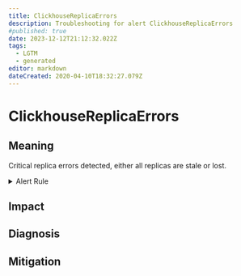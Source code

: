 ```yaml
---
title: ClickhouseReplicaErrors
description: Troubleshooting for alert ClickhouseReplicaErrors
#published: true
date: 2023-12-12T21:12:32.022Z
tags: 
  - LGTM
  - generated
editor: markdown
dateCreated: 2020-04-10T18:32:27.079Z
---
```


# ClickhouseReplicaErrors

## Meaning
[//]: # "Short paragraph that explains what the alert means"
Critical replica errors detected, either all replicas are stale or lost.

<details>
  <summary>Alert Rule</summary>

{{% rule "clickhouse/clickhouse-internal.yml" "ClickhouseReplicaErrors" %}}

<!-- Rule when generated

```yaml
alert: ClickhouseReplicaErrors
expr: ClickHouseErrorMetric_ALL_REPLICAS_ARE_STALE == 1 or ClickHouseErrorMetric_ALL_REPLICAS_LOST == 1
for: 0m
labels:
    severity: critical
annotations:
    summary: ClickHouse Replica Errors (instance {{ $labels.instance }})
    description: |-
        Critical replica errors detected, either all replicas are stale or lost.
          VALUE = {{ $value }}
          LABELS = {{ $labels }}
    runbook: https://github.com/srerun/prometheus-alerts/blob/main/content/runbooks/clickhouse-internal/ClickhouseReplicaErrors.md

```

-->

</details>


## Impact
[//]: # "What could / will happen if the alert is not addressed"



## Diagnosis
[//]: # "Steps to take to identify the cause of the problem"



## Mitigation
[//]: # "The steps necessary to resolve the alert"

